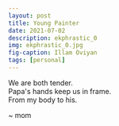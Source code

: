 ```yaml
---
layout: post
title: Young Painter
date: 2021-07-02
description: ekphrastic_0
img: ekphrastic_0.jpg
fig-caption: Illam Oviyan
tags: [personal]
---
```

We are both tender.   
Papa's hands keep us in frame.   
From my body to his.   

~ mom